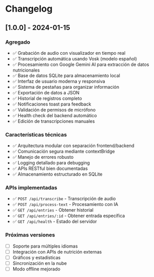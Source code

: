 # Changelog

## [1.0.0] - 2024-01-15

### Agregado

- ✅ Grabación de audio con visualizador en tiempo real
- ✅ Transcripción automática usando Vosk (modelo español)
- ✅ Procesamiento con Google Gemini AI para extracción de datos nutricionales
- ✅ Base de datos SQLite para almacenamiento local
- ✅ Interfaz de usuario moderna y responsiva
- ✅ Sistema de pestañas para organizar información
- ✅ Exportación de datos a JSON
- ✅ Historial de registros completo
- ✅ Notificaciones toast para feedback
- ✅ Validación de permisos de micrófono
- ✅ Health check del backend automático
- ✅ Edición de transcripciones manuales

### Características técnicas

- ✅ Arquitectura modular con separación frontend/backend
- ✅ Comunicación segura mediante contextBridge
- ✅ Manejo de errores robusto
- ✅ Logging detallado para debugging
- ✅ APIs RESTful bien documentadas
- ✅ Almacenamiento estructurado en SQLite

### APIs implementadas

- ✅ `POST /api/transcribe` - Transcripción de audio
- ✅ `POST /api/process-text` - Procesamiento con IA
- ✅ `GET /api/entries` - Obtener historial
- ✅ `GET /api/entries/:id` - Obtener entrada específica
- ✅ `GET /api/health` - Estado del servidor

### Próximas versiones

- [ ] Soporte para múltiples idiomas
- [ ] Integración con APIs de nutrición externas
- [ ] Gráficos y estadísticas
- [ ] Sincronización en la nube
- [ ] Modo offline mejorado
